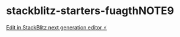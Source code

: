 # stackblitz-starters-fuagthNOTE9

[Edit in StackBlitz next generation editor ⚡️](https://stackblitz.com/~/github.com/tk22kalal/stackblitz-starters-fuagthNOTE9)